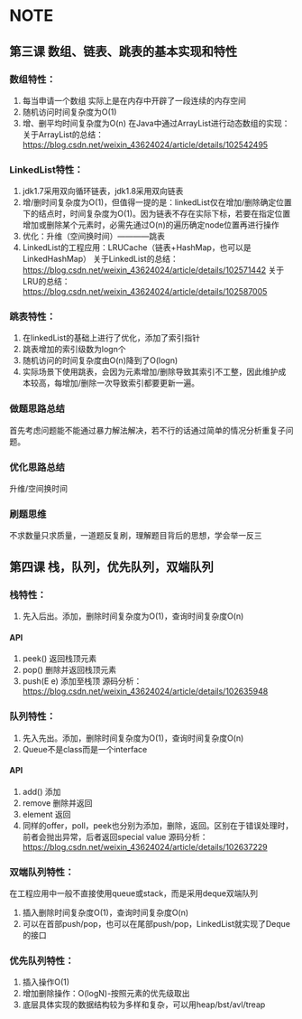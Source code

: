 # NOTE

## 第三课 数组、链表、跳表的基本实现和特性
### 数组特性：
1. 每当申请一个数组 实际上是在内存中开辟了一段连续的内存空间
2. 随机访问时间复杂度为O(1)
3. 增、删平均时间复杂度为O(n)
在Java中通过ArrayList进行动态数组的实现：
关于ArrayList的总结：https://blog.csdn.net/weixin_43624024/article/details/102542495

### LinkedList特性：
1. jdk1.7采用双向循环链表，jdk1.8采用双向链表
2. 增/删时间复杂度为O(1)，但值得一提的是：linkedList仅在增加/删除确定位置下的结点时，时间复杂度为O(1)。因为链表不存在实际下标，若要在指定位置增加或删除某个元素时，必需先通过O(n)的遍历确定node位置再进行操作
3. 优化：升维（空间换时间）————跳表
4. LinkedList的工程应用：LRUCache（链表+HashMap，也可以是LinkedHashMap）
关于LinkedList的总结：https://blog.csdn.net/weixin_43624024/article/details/102571442 
关于LRU的总结：https://blog.csdn.net/weixin_43624024/article/details/102587005

### 跳表特性：
1. 在linkedList的基础上进行了优化，添加了索引指针
2. 跳表增加的索引级数为logn个
3. 随机访问的时间复杂度由O(n)降到了O(logn)
4. 实际场景下使用跳表，会因为元素增加/删除导致其索引不工整，因此维护成本较高，每增加/删除一次导致索引都要更新一遍。

### 做题思路总结
首先考虑问题能不能通过暴力解法解决，若不行的话通过简单的情况分析重复子问题。

### 优化思路总结
升维/空间换时间

### 刷题思维
不求数量只求质量，一道题反复刷，理解题目背后的思想，学会举一反三

## 第四课 栈，队列，优先队列，双端队列
### 栈特性：
1. 先入后出。添加，删除时间复杂度为O(1)，查询时间复杂度O(n)
#### API
1. peek() 返回栈顶元素
2. pop() 删除并返回栈顶元素
3. push(E e) 添加至栈顶
源码分析：https://blog.csdn.net/weixin_43624024/article/details/102635948


### 队列特性：
1. 先入先出。添加，删除时间复杂度为O(1)，查询时间复杂度O(n)
2. Queue不是class而是一个interface
#### API
1. add() 添加
2. remove 删除并返回
3. element 返回
4. 同样的offer，poll，peek也分别为添加，删除，返回。区别在于错误处理时，前者会抛出异常，后者返回special value
源码分析：https://blog.csdn.net/weixin_43624024/article/details/102637229

### 双端队列特性：
在工程应用中一般不直接使用queue或stack，而是采用deque双端队列
1. 插入删除时间复杂度O(1)，查询时间复杂度O(n)
2. 可以在首部push/pop，也可以在尾部push/pop，LinkedList就实现了Deque的接口

### 优先队列特性：
1. 插入操作O(1)
2. 增加删除操作：O(logN)-按照元素的优先级取出
3. 底层具体实现的数据结构较为多样和复杂，可以用heap/bst/avl/treap






